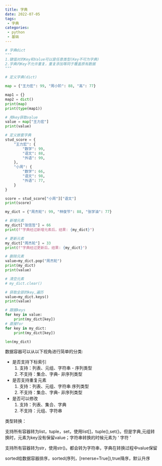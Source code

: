 ```yaml
---
title: 字典
date: 2022-07-05
tags:
 - 字典
categories:
 - python
 - 基础
---
```


```python
# 字典dict
"""
1.键值对的Key和Value可以是任意类型(Key不可为字典)
2.字典内Key不允许重复，重复添加等同于覆盖原有数据
"""

# 定义字典(dict)

map = {"王力宏": 99, "周小阶": 88, "高": 77}

map1 = {}
map2 = dict()
print(map)
print(type(map1))

# 用key获取value
value = map["王力宏"]
print(value)

# 定义嵌套字典
stud_score = {
    "王力宏": {
        "数学": 99,
        "语文": 88,
        "外语": 99,
    },
    "小周": {
        "数学": 66,
        "语文": 98,
        "外语": 77,
    }
}

score = stud_score["小周"]["语文"]
print(score)

my_dict = {"周杰轮": 99, "林俊节": 88, "张学油": 77}

# 新增元素
my_dict["张信哲"] = 66
print(f"字典经过新增元素后，结果: {my_dict}")

# 更新元素
my_dict["周杰轮"] = 33
print(f"字典经过更新后，结果: {my_dict}")

# 删除元素
value=my_dict.pop("周杰轮")
print(my_dict)
print(value)

# 清空元素
# my_dict.clear()

# 获取全部的key,遍历
value=my_dict.keys()
print(value)

# 跟据keys
for key in value:
    print(my_dict[key])
# 直接for
for key in my_dict:
    print(my_dict[key])

len(my_dict)

```

数据容器可以从以下视角进行简单的分类:

- 是否支持下标索引
  1. 支持：列表、元组、字符串 - 序列类型
  2. 不支持：集合、字典- 非序列类型
- 是否支持重复元素
  1. 支持：列表、元组、字符串 序列类型
  2. 不支持：集合、字典- 非序列类型
- 是否可以修改
  1. 支持：列表、集合、字典
  2. 不支持：元组、字符串

类型转换：

支持所有容器转为list，tuple，set，使用list[]，tuple(),set{}。但是字典,元组转换时，元素为key没有保留value；字符串转换的时候元素为 ‘ 字符 ’

 支持所有容器转为str，使用str()。都会转为字符串，字典在转换过程中value保留

sorted给数据容器排序，sorted(序列，[renerse=True]),true降序，默认升序